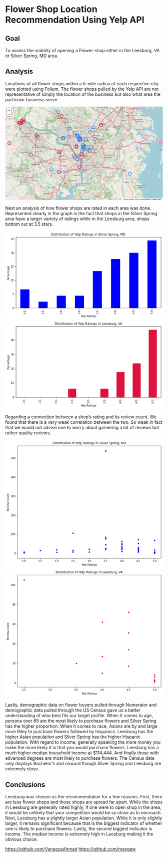 # Flower Shop Location Recommendation Using Yelp API

## Goal
To assess the viability of opening a Flower-shop either in the Leesburg, VA or Silver Spring, MD area.


## Analysis

Locations of all flower shops within a 5-mile radius of each respective city were plotted using Folium.
The flower shops pulled by the Yelp API are not representative of simply the location of the business 
but also what area the particular business serve

![alt text](https://github.com/VaneezaAhmad/Flower-shop-project/blob/main/Images/map.jpg)

Next an analysis of how flower shops are rated in each area was done. Represented clearly in the graph is the fact that shops in the Silver Spring area have a larger variety of ratings while in the Leesburg area, shops bottom out at 3.5 stars. 

![alt text](https://github.com/VaneezaAhmad/Flower-shop-project/blob/main/Images/ss_bar.png)
![alt text](https://github.com/VaneezaAhmad/Flower-shop-project/blob/main/Images/lb_bar.png)

Regarding a connection between a shop’s rating and its review count. We found that there is a very weak correlation between the two. So weak in fact that we would not advise one to worry about garnering a lot of reviews but rather quality reviews. 

![alt text](https://github.com/VaneezaAhmad/Flower-shop-project/blob/main/Images/ss_scatter.png)
![alt text](https://github.com/VaneezaAhmad/Flower-shop-project/blob/main/Images/lb_scatter.png)

Lastly, demographic data on flower buyers pulled through Numerator and demographic data pulled through the US Census gave us a better understanding of who best fits our target profile. When it comes to age, persons over 65 are the most likely to purchase flowers and Silver Spring has the higher proportion. When it comes to race, Asians are by and large more Riley to purchase flowers followed by hispanics. Leesburg has the higher Asian population and Silver Spring has the higher Hispanic population. With regard to income, generally speaking the more money you make the more likely it is that you would purchase flowers. Leesburg has a much higher median household income at $114,444. And finally those with advanced degrees are most likely to purchase flowers. The Census data only displays Bachelor’s and onward though Silver Spring and Leesburg are extremely close.

## Conclusions
Leesburg was chosen as the recommendation for a few reasons. First, there are less flower shops and those shops are spread far apart. While
the shops in Leesburg are generally rated highly, if one were to open shop in the area, it would be unlikely that your competition would be so close as to encroach. Next, Leesburg has a slightly larger Asian population. While it is only slightly larger, it remains significant because that is the biggest indicator of whether one is likely to purchase flowers. Lastly, the second biggest indicator is income. The median income is extremely high in Leesburg making it the obvious choice.

https://github.com/VaneezaAhmad
https://github.com/ntsegaw
